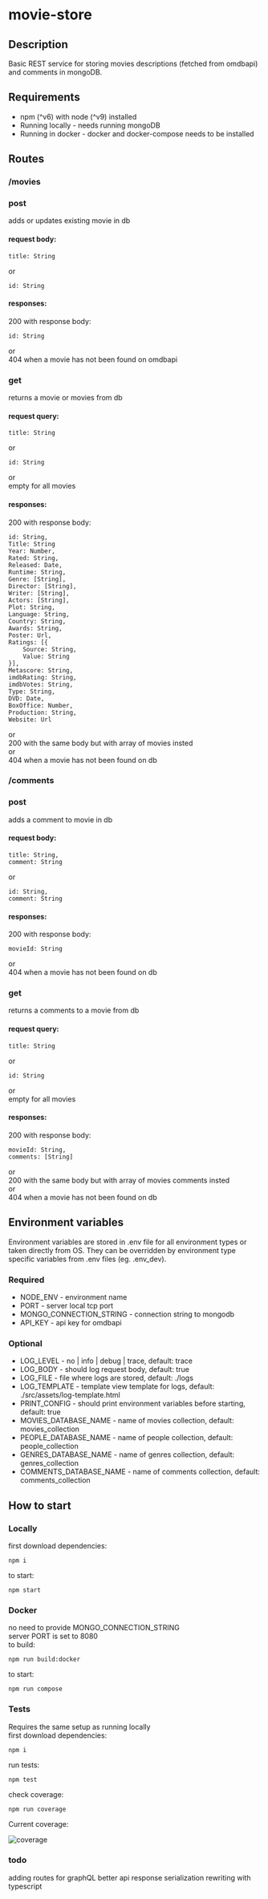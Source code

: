 # movie-store

## Description

Basic REST service for storing movies descriptions (fetched from omdbapi) and comments in mongoDB.

## Requirements

-   npm (^v6) with node (^v9) installed
-   Running locally - needs running mongoDB
-   Running in docker - docker and docker-compose needs to be installed

## Routes

### /movies

### post

adds or updates existing movie in db

#### request body:

```
title: String
```

or

```
id: String
```

#### responses:

200 with response body:

```
id: String
```

or  
404 when a movie has not been found on omdbapi

### get

returns a movie or movies from db

#### request query:

```
title: String
```

or

```
id: String
```

or  
empty for all movies

#### responses:

200 with response body:

```
id: String,
Title: String
Year: Number,
Rated: String,
Released: Date,
Runtime: String,
Genre: [String],
Director: [String],
Writer: [String],
Actors: [String],
Plot: String,
Language: String,
Country: String,
Awards: String,
Poster: Url,
Ratings: [{
    Source: String,
    Value: String
}],
Metascore: String,
imdbRating: String,
imdbVotes: String,
Type: String,
DVD: Date,
BoxOffice: Number,
Production: String,
Website: Url
```

or  
200 with the same body but with array of movies insted  
or  
404 when a movie has not been found on db

### /comments

### post

adds a comment to movie in db

#### request body:

```
title: String,
comment: String
```

or

```
id: String,
comment: String
```

#### responses:

200 with response body:

```
movieId: String

```

or  
404 when a movie has not been found on db

### get

returns a comments to a movie from db

#### request query:

```
title: String
```

or

```
id: String
```

or  
empty for all movies

#### responses:

200 with response body:

```
movieId: String,
comments: [String]
```

or  
200 with the same body but with array of movies comments insted  
or  
404 when a movie has not been found on db

## Environment variables

Environment variables are stored in .env file for all environment types or taken directly from OS. They can be overridden by environment type specific variables from .env files (eg. .env_dev).

### Required

-   NODE_ENV - environment name
-   PORT - server local tcp port
-   MONGO_CONNECTION_STRING - connection string to mongodb
-   API_KEY - api key for omdbapi

### Optional

-   LOG_LEVEL - no | info | debug | trace, default: trace
-   LOG_BODY - should log request body, default: true
-   LOG_FILE - file where logs are stored, default: ./logs
-   LOG_TEMPLATE - template view template for logs, default: ./src/assets/log-template.html
-   PRINT_CONFIG - should print environment variables before starting, default: true
-   MOVIES_DATABASE_NAME - name of movies collection, default: movies_collection
-   PEOPLE_DATABASE_NAME - name of people collection, default: people_collection
-   GENRES_DATABASE_NAME - name of genres collection, default: genres_collection
-   COMMENTS_DATABASE_NAME - name of comments collection, default: comments_collection

## How to start

### Locally

first download dependencies:

```
npm i
```

to start:

```
npm start
```

### Docker

no need to provide MONGO_CONNECTION_STRING  
server PORT is set to 8080  
to build:

```
npm run build:docker
```

to start:

```
npm run compose
```

### Tests

Requires the same setup as running locally  
first download dependencies:

```
npm i
```

run tests:

```
npm test
```

check coverage:

```
npm run coverage
```

Current coverage:

![coverage](coverage.png)

### todo

adding routes for graphQL
better api response serialization
rewriting with typescript
